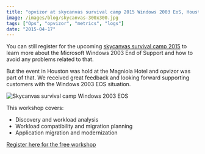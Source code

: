 ```yaml
---
title: "opvizor at skycanvas survival camp 2015 Windows 2003 EoS, Houston"
image: /images/blog/skycanvas-300x300.jpg
tags: ["Ops", "opvizor", "metrics", "logs"]
date: "2015-04-17"
---
```


You can still register for the upcoming [skycanvas survival camp 2015](http://www.amd.com/en-us/who-we-are/corporate-information/events/serverresources) to learn more about the Microsoft Windows 2003 End of Support and how to avoid any problems related to that.

But the event in Houston was hold at the Magniola Hotel and opvizor was part of that. We received great feedback and looking forward supporting customers with the Windows 2003 EOS situation.

![Skycanvas survival camp Windows 2003 EOS](/images/blog/skycanvas-300x300.jpg)

This workshop covers:

- Discovery and workload analysis
- Workload compatibility and migration planning
- Application migration and modernization

[Register here for the free workshop](https://www.etouches.com/ereg/newreg.php?eventid=118542&discountcode=VIP)
